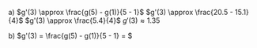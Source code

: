 a) $g'(3) \approx \frac{g(5) - g(1)}{5 - 1}$
$g'(3) \approx \frac{20.5 - 15.1}{4}$
$g'(3) \approx \frac{5.4}{4}$
$g'(3) \approx 1.35$

b) $g'(3) = \frac{g(5) - g(1)}{5 - 1} = $
